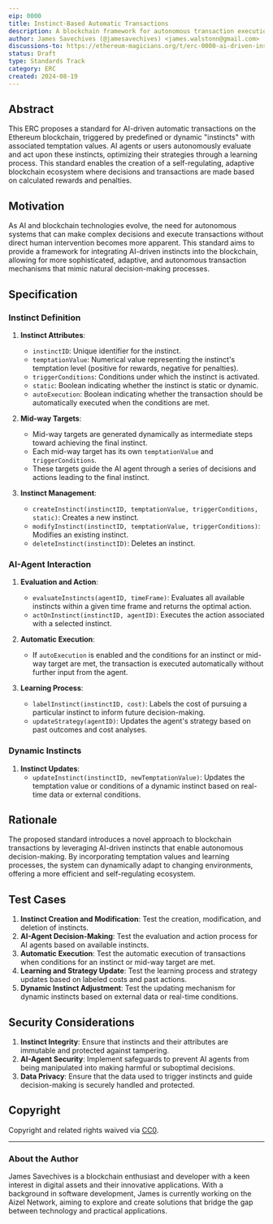 ```yaml
---
eip: 0000
title: Instinct-Based Automatic Transactions
description: A blockchain framework for autonomous transaction execution based on predefined AI-driven instincts with temptation values.
author: James Savechives (@jamesavechives) <james.walstonn@gmail.com>
discussions-to: https://ethereum-magicians.org/t/erc-0000-ai-driven-instinct-based-automatic-transactions/20725
status: Draft
type: Standards Track
category: ERC
created: 2024-08-19
---
```


## Abstract

This ERC proposes a standard for AI-driven automatic transactions on the Ethereum blockchain, triggered by predefined or dynamic "instincts" with associated temptation values. AI agents or users autonomously evaluate and act upon these instincts, optimizing their strategies through a learning process. This standard enables the creation of a self-regulating, adaptive blockchain ecosystem where decisions and transactions are made based on calculated rewards and penalties.

## Motivation

As AI and blockchain technologies evolve, the need for autonomous systems that can make complex decisions and execute transactions without direct human intervention becomes more apparent. This standard aims to provide a framework for integrating AI-driven instincts into the blockchain, allowing for more sophisticated, adaptive, and autonomous transaction mechanisms that mimic natural decision-making processes.

## Specification

### Instinct Definition

1. **Instinct Attributes**:
   - `instinctID`: Unique identifier for the instinct.
   - `temptationValue`: Numerical value representing the instinct's temptation level (positive for rewards, negative for penalties).
   - `triggerConditions`: Conditions under which the instinct is activated.
   - `static`: Boolean indicating whether the instinct is static or dynamic.
   - `autoExecution`: Boolean indicating whether the transaction should be automatically executed when the conditions are met.

2. **Mid-way Targets**:
   - Mid-way targets are generated dynamically as intermediate steps toward achieving the final instinct.
   - Each mid-way target has its own `temptationValue` and `triggerConditions`.
   - These targets guide the AI agent through a series of decisions and actions leading to the final instinct.

3. **Instinct Management**:
   - `createInstinct(instinctID, temptationValue, triggerConditions, static)`: Creates a new instinct.
   - `modifyInstinct(instinctID, temptationValue, triggerConditions)`: Modifies an existing instinct.
   - `deleteInstinct(instinctID)`: Deletes an instinct.

### AI-Agent Interaction

1. **Evaluation and Action**:
   - `evaluateInstincts(agentID, timeFrame)`: Evaluates all available instincts within a given time frame and returns the optimal action.
   - `actOnInstinct(instinctID, agentID)`: Executes the action associated with a selected instinct.

2. **Automatic Execution**:
   - If `autoExecution` is enabled and the conditions for an instinct or mid-way target are met, the transaction is executed automatically without further input from the agent.

3. **Learning Process**:
   - `labelInstinct(instinctID, cost)`: Labels the cost of pursuing a particular instinct to inform future decision-making.
   - `updateStrategy(agentID)`: Updates the agent's strategy based on past outcomes and cost analyses.

### Dynamic Instincts

1. **Instinct Updates**:
   - `updateInstinct(instinctID, newTemptationValue)`: Updates the temptation value or conditions of a dynamic instinct based on real-time data or external conditions.

## Rationale

The proposed standard introduces a novel approach to blockchain transactions by leveraging AI-driven instincts that enable autonomous decision-making. By incorporating temptation values and learning processes, the system can dynamically adapt to changing environments, offering a more efficient and self-regulating ecosystem.

## Test Cases

1. **Instinct Creation and Modification**: Test the creation, modification, and deletion of instincts.
2. **AI-Agent Decision-Making**: Test the evaluation and action process for AI agents based on available instincts.
3. **Automatic Execution**: Test the automatic execution of transactions when conditions for an instinct or mid-way target are met.
4. **Learning and Strategy Update**: Test the learning process and strategy updates based on labeled costs and past actions.
5. **Dynamic Instinct Adjustment**: Test the updating mechanism for dynamic instincts based on external data or real-time conditions.

## Security Considerations

1. **Instinct Integrity**: Ensure that instincts and their attributes are immutable and protected against tampering.
2. **AI-Agent Security**: Implement safeguards to prevent AI agents from being manipulated into making harmful or suboptimal decisions.
3. **Data Privacy**: Ensure that the data used to trigger instincts and guide decision-making is securely handled and protected.

## Copyright

Copyright and related rights waived via [CC0](../LICENSE.md).

---

### About the Author

James Savechives is a blockchain enthusiast and developer with a keen interest in digital assets and their innovative applications. With a background in software development, James is currently working on the Aizel Network, aiming to explore and create solutions that bridge the gap between technology and practical applications.
